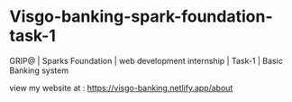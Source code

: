 # Visgo-banking-spark-foundation-task-1
GRIP@ | Sparks Foundation | web development internship | Task-1 | Basic Banking system

view my website at :
https://visgo-banking.netlify.app/about
